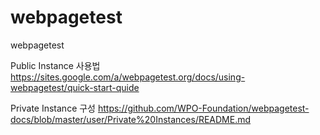 # webpagetest
webpagetest

Public Instance 사용법
https://sites.google.com/a/webpagetest.org/docs/using-webpagetest/quick-start-quide

Private Instance 구성
https://github.com/WPO-Foundation/webpagetest-docs/blob/master/user/Private%20Instances/README.md
